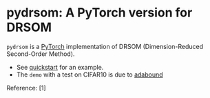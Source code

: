 # pydrsom: A PyTorch version for DRSOM



`pydrsom` is a [PyTorch](https://pytorch.org/docs/stable/optim.html) implementation of DRSOM (Dimension-Reduced Second-Order Method).


- See [quickstart](pydrsom/pydrsom/quickstart.py) for an example.
- The `demo` with a test on CIFAR10 is due to [adabound](https://github.com/Luolc/AdaBound)

Reference:
[1] 